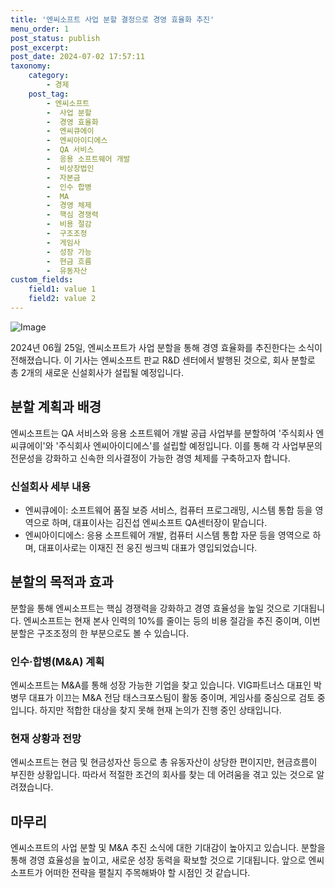 ```yaml
---
title: '엔씨소프트 사업 분할 결정으로 경영 효율화 추진'
menu_order: 1
post_status: publish
post_excerpt: 
post_date: 2024-07-02 17:57:11
taxonomy:
    category:
        - 경제
    post_tag:
        - 엔씨소프트
        -  사업 분할
        -  경영 효율화
        -  엔씨큐에이
        -  엔씨아이디에스
        -  QA 서비스
        -  응용 소프트웨어 개발
        -  비상장법인
        -  자본금
        -  인수 합병
        -  MA
        -  경영 체제
        -  핵심 경쟁력
        -  비용 절감
        -  구조조정
        -  게임사
        -  성장 가능
        -  현금 흐름
        -  유동자산
custom_fields:
    field1: value 1
    field2: value 2
---
```


![Image](https://imgnews.pstatic.net/image/293/2024/07/02/0000055892_001_20240702142611218.jpg?type=w647)

2024년 06월 25일, 엔씨소프트가 사업 분할을 통해 경영 효율화를 추진한다는 소식이 전해졌습니다. 이 기사는 엔씨소프트 판교 R&D 센터에서 발행된 것으로, 회사 분할로 총 2개의 새로운 신설회사가 설립될 예정입니다.
## 분할 계획과 배경
엔씨소프트는 QA 서비스와 응용 소프트웨어 개발 공급 사업부를 분할하여 '주식회사 엔씨큐에이'와 '주식회사 엔씨아이디에스'를 설립할 예정입니다. 이를 통해 각 사업부문의 전문성을 강화하고 신속한 의사결정이 가능한 경영 체제를 구축하고자 합니다.
### 신설회사 세부 내용
- 엔씨큐에이: 소프트웨어 품질 보증 서비스, 컴퓨터 프로그래밍, 시스템 통합 등을 영역으로 하며, 대표이사는 김진섭 엔씨소프트 QA센터장이 맡습니다.
- 엔씨아이디에스: 응용 소프트웨어 개발, 컴퓨터 시스템 통합 자문 등을 영역으로 하며, 대표이사로는 이재진 전 웅진 씽크빅 대표가 영입되었습니다.
## 분할의 목적과 효과
분할을 통해 엔씨소프트는 핵심 경쟁력을 강화하고 경영 효율성을 높일 것으로 기대됩니다. 엔씨소프트는 현재 본사 인력의 10%를 줄이는 등의 비용 절감을 추진 중이며, 이번 분할은 구조조정의 한 부분으로도 볼 수 있습니다.
### 인수·합병(M&A) 계획
엔씨소프트는 M&A를 통해 성장 가능한 기업을 찾고 있습니다. VIG파트너스 대표인 박병무 대표가 이끄는 M&A 전담 태스크포스팀이 활동 중이며, 게임사를 중심으로 검토 중입니다. 하지만 적합한 대상을 찾지 못해 현재 논의가 진행 중인 상태입니다.
### 현재 상황과 전망
엔씨소프트는 현금 및 현금성자산 등으로 총 유동자산이 상당한 편이지만, 현금흐름이 부진한 상황입니다. 따라서 적절한 조건의 회사를 찾는 데 어려움을 겪고 있는 것으로 알려졌습니다. 
## 마무리
엔씨소프트의 사업 분할 및 M&A 추진 소식에 대한 기대감이 높아지고 있습니다. 분할을 통해 경영 효율성을 높이고, 새로운 성장 동력을 확보할 것으로 기대됩니다. 앞으로 엔씨소프트가 어떠한 전략을 펼칠지 주목해봐야 할 시점인 것 같습니다.
